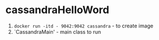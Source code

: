# cassandraHelloWord
1. `docker run -itd - 9042:9042 cassandra` - to create image 
2. `CassandraMain' - main class to run 

